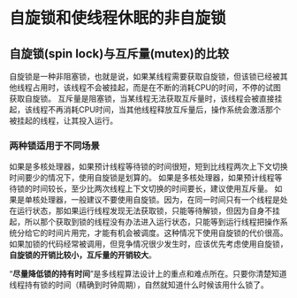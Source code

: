# 自旋锁和使线程休眠的非自旋锁

## 自旋锁(spin lock)与互斥量(mutex)的比较

自旋锁是一种非阻塞锁，也就是说，如果某线程需要获取自旋锁，但该锁已经被其他线程占用时，该线程不会被挂起，而是在不断的消耗CPU的时间，不停的试图获取自旋锁。
互斥量是阻塞锁，当某线程无法获取互斥量时，该线程会被直接挂起，该线程不再消耗CPU时间，当其他线程释放互斥量后，操作系统会激活那个被挂起的线程，让其投入运行。

### 两种锁适用于不同场景

如果是多核处理器，如果预计线程等待锁的时间很短，短到比线程两次上下文切换时间要少的情况下，使用自旋锁是划算的。
如果是多核处理器，如果预计线程等待锁的时间较长，至少比两次线程上下文切换的时间要长，建议使用互斥量。
如果是单核处理器，一般建议不要使用自旋锁。因为，在同一时间只有一个线程是处在运行状态，那如果运行线程发现无法获取锁，只能等待解锁，但因为自身不挂起，所以那个获取到锁的线程没有办法进入运行状态，只能等到运行线程把操作系统分给它的时间片用完，才能有机会被调度。这种情况下使用自旋锁的代价很高。
如果加锁的代码经常被调用，但竞争情况很少发生时，应该优先考虑使用自旋锁，**自旋锁的开销比较小，互斥量的开销较大**。

“**尽量降低锁的持有时间**”是多线程算法设计上的重点和难点所在。只要你清楚知道线程持有锁的时间（精确到时钟周期），自然就知道什么时候该用什么锁了。





